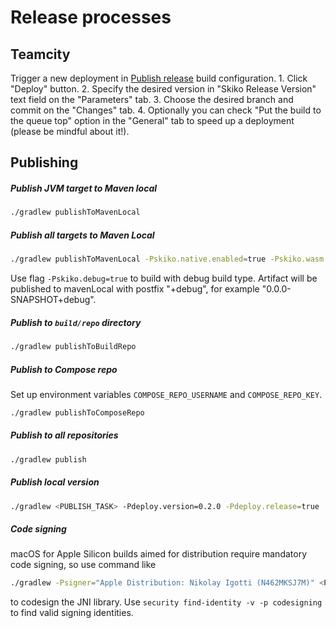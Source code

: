# Release processes

## Teamcity

Trigger a new deployment in [Publish release](https://buildserver.labs.intellij.net/buildConfiguration/Skiko_PublishRelease)
build configuration.
    1. Click "Deploy" button.
    2. Specify the desired version in "Skiko Release Version" text field on the "Parameters" tab.
    3. Choose the desired branch and commit on the "Changes" tab.
    4. Optionally you can check "Put the build to the queue top" option in the "General" tab to speed up a deployment
    (please be mindful about it!).

## Publishing

##### Publish JVM target to Maven local
```bash
./gradlew publishToMavenLocal
```

##### Publish all targets to Maven Local
```bash
./gradlew publishToMavenLocal -Pskiko.native.enabled=true -Pskiko.wasm.enabled=true -Pskiko.android.enabled=true
```
Use flag `-Pskiko.debug=true` to build with debug build type.
Artifact will be published to mavenLocal with postfix "+debug", for example "0.0.0-SNAPSHOT+debug".

##### Publish to `build/repo` directory
```bash
./gradlew publishToBuildRepo
```

##### Publish to Compose repo
Set up environment variables `COMPOSE_REPO_USERNAME` and `COMPOSE_REPO_KEY`.
```bash
./gradlew publishToComposeRepo
```

##### Publish to all repositories
```bash
./gradlew publish
```

##### Publish local version
```bash
./gradlew <PUBLISH_TASK> -Pdeploy.version=0.2.0 -Pdeploy.release=true
```

##### Code signing

macOS for Apple Silicon builds aimed for distribution require mandatory code signing,
so use command like
```bash
./gradlew -Psigner="Apple Distribution: Nikolay Igotti (N462MKSJ7M)" <PUBLISH_TASK>
```
to codesign the JNI library.
Use `security find-identity -v -p codesigning` to find valid signing identities.
